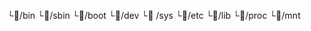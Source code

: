 └:file_folder:/bin
└:file_folder:/sbin
└:file_folder:/boot
└:file_folder:/dev 
└:file_folder: /sys
 └:file_folder:/etc 
 └:file_folder:/lib
 └:file_folder:/proc
 └:file_folder:/mnt 
